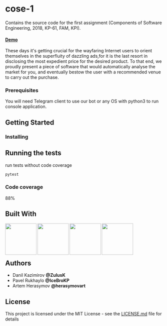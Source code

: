 <base href="${document.uri.toString(true)}"

>
# cose-1
Сontains the source code for the first assignment (Components of Software Engineering, 2018, KP-61, FAM, KPI).
#### [Demo](#)
These days it's getting crucial for the wayfaring Internet users to orient themselves in the superfluity of dazzling ads,for it is the last resort in disclosing the most expedient price for the desired product. To that end, we proudly present a piece of software that would automatically analyse the market for you, and eventually bestow the user with a recommended venue to carry out the purchase.
### Prerequisites
 You will need Telegram client to use our bot or any OS with python3 to run console application.
## Getting Started
### Installing
## Running the tests
run tests without code coverage
```bash
pytest
```
### Code coverage
88%
## Built With
<img align="left" width="100px" src="https://cdn-images-1.medium.com/max/360/1*D755EGZDwnAAfVxFXWBW2g.png">
<img align="left" width="100px" src="https://travis-ci.com/images/logos/TravisCI-Mascot-1.png">
<img align="left" width="100px" src="https://cdn2.iconfinder.com/data/icons/ios-7-style-metro-ui-icons/512/MetroUI_Ubuntu.png">
<img align="left" width="100px" src="https://avatars2.githubusercontent.com/u/16178365?s=400&v=4"><br><br><br><br><br>

## Authors
* Danil Kazimirov **@ZulusK**
* Pavel Rukhaylo  **@IceBroKP**
* Artem Herasymov **@herasymovart**

## License
This project is licensed under the MIT License - see the [LICENSE.md](LICENSE.md) file for details
